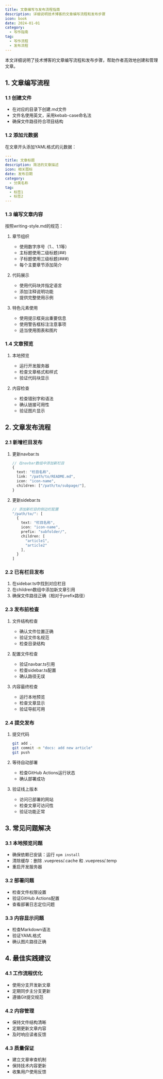 ```yaml
---
title: 文章编写与发布流程指南
description: 详细说明技术博客的文章编写流程和发布步骤
icon: book
date: 2024-01-01
category:
  - 写作指南
tag:
  - 写作流程
  - 发布流程
---
```


本文详细说明了技术博客的文章编写流程和发布步骤，帮助作者高效地创建和管理文章。

<!-- more -->

## 1. 文章编写流程

### 1.1 创建文件

- 在对应的目录下创建.md文件
- 文件名使用英文，采用kebab-case命名法
- 确保文件路径符合项目结构

### 1.2 添加元数据

在文章开头添加YAML格式的元数据：
```yaml
---
title: 文章标题
description: 简洁的文章描述
icon: 相关图标
date: 发布日期
category:
  - 分类名称
tag:
  - 标签1
  - 标签2
---
```

### 1.3 编写文章内容

按照writing-style.md的规范：

1. 章节组织
   - 使用数字序号（1.、1.1等）
   - 主标题使用二级标题(##)
   - 子标题使用三级标题(###)
   - 每个主要章节添加简介

2. 代码展示
   - 使用代码块并指定语言
   - 添加注释说明功能
   - 提供完整使用示例

3. 特色元素使用
   - 使用提示框突出重要信息
   - 使用警告框标注注意事项
   - 适当使用图表和图片

### 1.4 文章预览

1. 本地预览
   - 运行开发服务器
   - 检查文章格式和样式
   - 验证代码块显示

2. 内容检查
   - 检查错别字和语法
   - 确认链接可用性
   - 验证图片显示

## 2. 文章发布流程

### 2.1 新增栏目发布

1. 更新navbar.ts
   ```ts
   // 在navbar数组中添加新栏目
   {
     text: "栏目名称",
     link: "/path/to/README.md",
     icon: "icon-name",
     children: ["/path/to/subpage/"],
   }
   ```

2. 更新sidebar.ts
   ```ts
   // 添加新栏目的侧边栏配置
   "/path/to/": [
     {
       text: "栏目名称",
       icon: "icon-name",
       prefix: "subfolder/",
       children: [
         "article1",
         "article2"
       ],
     }
   ]
   ```

### 2.2 已有栏目发布

1. 在sidebar.ts中找到对应栏目
2. 在children数组中添加新文章引用
3. 确保文件路径正确（相对于prefix路径）

### 2.3 发布前检查

1. 文件结构检查
   - 确认文件位置正确
   - 验证文件名规范
   - 检查目录结构

2. 配置文件检查
   - 验证navbar.ts引用
   - 检查sidebar.ts配置
   - 确认路径无误

3. 内容最终检查
   - 运行本地预览
   - 检查文章显示
   - 验证导航可用

### 2.4 提交发布

1. 提交代码
   ```bash
   git add .
   git commit -m "docs: add new article"
   git push
   ```

2. 等待自动部署
   - 检查GitHub Actions运行状态
   - 确认部署成功

3. 验证线上版本
   - 访问已部署的网站
   - 检查文章可访问性
   - 验证功能正常

## 3. 常见问题解决

### 3.1 本地预览问题

- 确保依赖已安装：运行 `npm install`
- 清除缓存：删除 .vuepress/.cache 和 .vuepress/.temp
- 重启开发服务器

### 3.2 部署问题

- 检查文件权限设置
- 验证GitHub Actions配置
- 查看部署日志定位问题

### 3.3 内容显示问题

- 检查Markdown语法
- 验证YAML格式
- 确认图片路径正确

## 4. 最佳实践建议

### 4.1 工作流程优化

- 使用分支开发新文章
- 定期同步主分支更新
- 遵循Git提交规范

### 4.2 内容管理

- 保持文件结构清晰
- 定期更新文章内容
- 及时响应读者反馈

### 4.3 质量保证

- 建立文章审查机制
- 保持技术内容更新
- 收集用户使用反馈